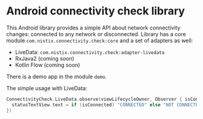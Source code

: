 # Android connectivity check library 

This Android library provides a simple API about network connectivity changes: connected to any network or disconnected.
Library has a core module `com.nistix.connectivity.check:core`
and a set of adapters as well:
* LiveData: `com.nistix.connectivity.check:adapter-livedata`
* RxJava2 (coming soon)
* Kotlin Flow  (coming soon)

There is a demo app in the module `demo`.

The simple usage with LiveData:

```kotlin
ConnectivityCheck.LiveData.observe(viewLifecycleOwner, Observer { isConnected ->
  statusTextView.text = if (isConnected) "CONNECTED" else "NOT CONNECTED"
})
```

